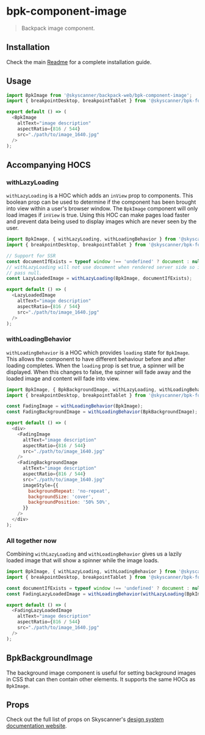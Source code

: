 # bpk-component-image

> Backpack image component.

## Installation

Check the main [Readme](https://github.com/skyscanner/backpack#usage) for a complete installation guide.

## Usage

```js
import BpkImage from '@skyscanner/backpack-web/bpk-component-image';
import { breakpointDesktop, breakpointTablet } from '@skyscanner/bpk-foundations-web/tokens/base.es6';

export default () => (
  <BpkImage
    altText="image description"
    aspectRatio={816 / 544}
    src="./path/to/image_1640.jpg"
  />
);
```

## Accompanying HOCS

### withLazyLoading

`withLazyLoading` is a HOC which adds an `inView` prop to components.
This boolean prop can be used to determine if the component has been brought into view within a user's browser window.
The `BpkImage` component will only load images if `inView` is true.
Using this HOC can make pages load faster and prevent data being used to display images which are never seen by the user.

```js
import BpkImage, { withLazyLoading, withLoadingBehavior } from '@skyscanner/backpack-web/bpk-component-image';
import { breakpointDesktop, breakpointTablet } from '@skyscanner/bpk-foundations-web/tokens/base.es6';

// Support for SSR
const documentIfExists = typeof window !== 'undefined' ? document : null;
// withLazyLoading will not use document when rendered server side so it's safe
// pass null.
const LazyLoadedImage = withLazyLoading(BpkImage, documentIfExists);

export default () => (
  <LazyLoadedImage
    altText="image description"
    aspectRatio={816 / 544}
    src="./path/to/image_1640.jpg"
  />
);
```

### withLoadingBehavior

`withLoadingBehavior` is a HOC which provides `loading` state for `BpkImage`. This allows the component to have different behaviour before and after loading completes.
When the `loading` prop is set true, a spinner will be displayed. When this changes to false, the spinner will fade away and the loaded image and content will fade into view.

```js
import BpkImage, { BpkBackgroundImage, withLazyLoading, withLoadingBehavior } from '@skyscanner/backpack-web/bpk-component-image';
import { breakpointDesktop, breakpointTablet } from '@skyscanner/bpk-foundations-web/tokens/base.es6';

const FadingImage = withLoadingBehavior(BpkImage);
const FadingBackgroundImage = withLoadingBehavior(BpkBackgroundImage);

export default () => (
  <div>
    <FadingImage
      altText="image description"
      aspectRatio={816 / 544}
      src="./path/to/image_1640.jpg"
    />
    <FadingBackgroundImage
      altText="image description"
      aspectRatio={816 / 544}
      src="./path/to/image_1640.jpg"
      imageStyle={{
        backgroundRepeat: 'no-repeat',
        backgroundSize: 'cover',
        backgroundPosition: '50% 50%',
      }}
    />
  </div>
);
```

### All together now

Combining `withLazyLoading` and `withLoadingBehavior` gives us a lazily loaded image that will show a spinner while the image loads.

```js
import BpkImage, { withLazyLoading, withLoadingBehavior } from '@skyscanner/backpack-web/bpk-component-image';
import { breakpointDesktop, breakpointTablet } from '@skyscanner/bpk-foundations-web/tokens/base.es6';

const documentIfExists = typeof window !== 'undefined' ? document : null;
const FadingLazyLoadedImage = withLoadingBehavior(withLazyLoading(BpkImage, documentIfExists));

export default () => (
  <FadingLazyLoadedImage
    altText="image description"
    aspectRatio={816 / 544}
    src="./path/to/image_1640.jpg"
  />
);
```

## BpkBackgroundImage

The background image component is useful for setting background images in CSS that can then contain other elements. It supports the same HOCs as `BpkImage`.

## Props

Check out the full list of props on Skyscanner's [design system documentation website](https://www.skyscanner.design/latest/components/image/web-O1z3ATvN#section-props-f1).
